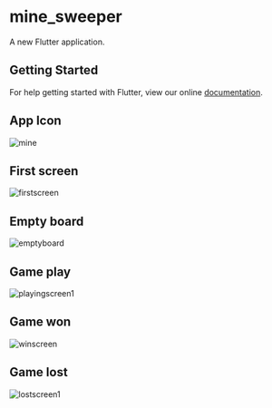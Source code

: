 # mine_sweeper

A new Flutter application.

## Getting Started

For help getting started with Flutter, view our online
[documentation](https://flutter.io/).

## App Icon

![mine](https://user-images.githubusercontent.com/33115242/40546469-fd7454fc-604c-11e8-822b-457e54e91319.jpg)

## First screen

![firstscreen](https://user-images.githubusercontent.com/33115242/40546612-516d02ac-604d-11e8-9562-15bdbd6257a4.jpg)

## Empty board

![emptyboard](https://user-images.githubusercontent.com/33115242/40546622-5c6dfd5a-604d-11e8-99e7-e6e435ef7214.jpg)

## Game play

![playingscreen1](https://user-images.githubusercontent.com/33115242/40546652-7655754a-604d-11e8-8ab9-ced9799ba0e5.jpg)

## Game won

![winscreen](https://user-images.githubusercontent.com/33115242/40546698-8b499b7a-604d-11e8-886a-a63a00c64d3a.jpg)

## Game lost

![lostscreen1](https://user-images.githubusercontent.com/33115242/40546722-9b64773c-604d-11e8-8143-9e59a1b7500e.jpg)
